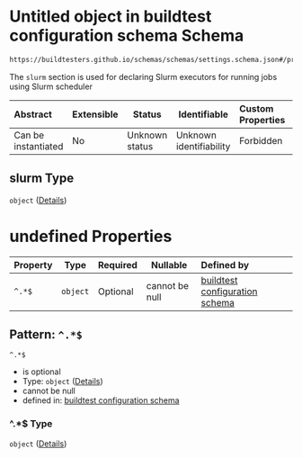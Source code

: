 # Untitled object in buildtest configuration schema Schema

```txt
https://buildtesters.github.io/schemas/schemas/settings.schema.json#/properties/executors/properties/slurm
```

The `slurm` section is used for declaring Slurm executors for running jobs using Slurm scheduler


| Abstract            | Extensible | Status         | Identifiable            | Custom Properties | Additional Properties | Access Restrictions | Defined In                                                                   |
| :------------------ | ---------- | -------------- | ----------------------- | :---------------- | --------------------- | ------------------- | ---------------------------------------------------------------------------- |
| Can be instantiated | No         | Unknown status | Unknown identifiability | Forbidden         | Allowed               | none                | [settings.schema.json\*](../out/settings.schema.json "open original schema") |

## slurm Type

`object` ([Details](settings-properties-executors-properties-slurm.md))

# undefined Properties

| Property | Type     | Required | Nullable       | Defined by                                                                                                                                                                                                |
| :------- | -------- | -------- | -------------- | :-------------------------------------------------------------------------------------------------------------------------------------------------------------------------------------------------------- |
| `^.*$`   | `object` | Optional | cannot be null | [buildtest configuration schema](settings-definitions-slurm.md "https&#x3A;//buildtesters.github.io/schemas/schemas/settings.schema.json#/properties/executors/properties/slurm/patternProperties/^.\*$") |

## Pattern: `^.*$`




`^.*$`

-   is optional
-   Type: `object` ([Details](settings-definitions-slurm.md))
-   cannot be null
-   defined in: [buildtest configuration schema](settings-definitions-slurm.md "https&#x3A;//buildtesters.github.io/schemas/schemas/settings.schema.json#/properties/executors/properties/slurm/patternProperties/^.\*$")

### ^.\*$ Type

`object` ([Details](settings-definitions-slurm.md))
